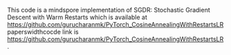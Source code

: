 This code is a mindspore implementation of SGDR: Stochastic Gradient Descent with Warm Restarts which is available at https://github.com/gurucharanmk/PyTorch_CosineAnnealingWithRestartsLR
paperswidthcocde link is https://github.com/gurucharanmk/PyTorch_CosineAnnealingWithRestartsLR.

